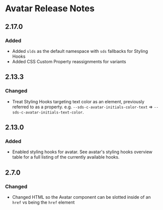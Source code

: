 <!-- Release notes authoring guidelines: http://keepachangelog.com/ -->

# Avatar Release Notes

## 2.17.0

### Added

- Added `slds` as the default namespace with `sds` fallbacks for Styling Hooks
- Added CSS Custom Property reassignments for variants

<!-- ## [Unreleased] -->

## 2.13.3

### Changed

- Treat Styling Hooks targeting text color as an element, previously referred to as a property. e.g. `--sds-c-avatar-initials-color-text` => `--sds-c-avatar-initials-text-color`.

## 2.13.0

### Added

- Enabled styling hooks for avatar. See avatar's styling hooks overview table for a full listing of the currently available hooks.

## 2.7.0

### Changed

- Changed HTML so the Avatar component can be slotted inside of an `href` vs being the `href` element
